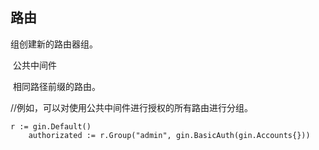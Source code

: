 ## 路由

组创建新的路由器组。

​	公共中间件

​	相同路径前缀的路由。

//例如，可以对使用公共中间件进行授权的所有路由进行分组。

```
r := gin.Default()
	authorizated := r.Group("admin", gin.BasicAuth(gin.Accounts{}))
```